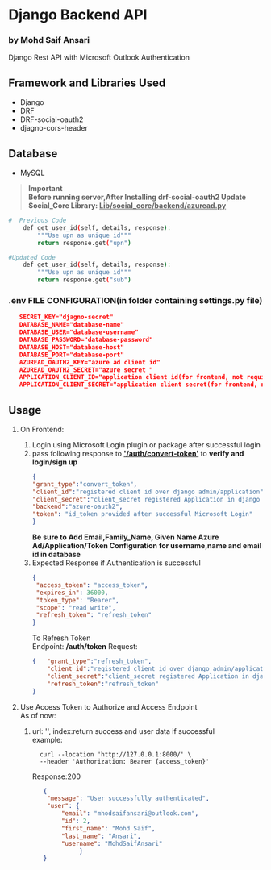 # Django Backend API
### by Mohd Saif Ansari

Django Rest API with Microsoft Outlook Authentication

## Framework and Libraries Used
- Django
- DRF
- DRF-social-oauth2
- djagno-cors-header

## Database
- MySQL

> **Important**<br>
> **Before running server,After Installing drf-social-oauth2 Update Social_Core Library: <u>Lib/social_core/backend/azuread.py</u>**<br>
```sh
#  Previous Code
    def get_user_id(self, details, response):
        """Use upn as unique id"""
        return response.get("upn")
```
```sh
#Updated Code
    def get_user_id(self, details, response):
        """Use upn as unique id"""
        return response.get("sub")
```
### .env FILE CONFIGURATION(in folder containing settings.py file)
   ```JSON
      SECRET_KEY="djagno-secret"
      DATABASE_NAME="database-name"
      DATABASE_USER="database-username"
      DATABASE_PASSWORD="database-password"
      DATABASE_HOST="database-host"
      DATABASE_PORT="database-port"
      AZUREAD_OAUTH2_KEY="azure ad client id"
      AZUREAD_OAUTH2_SECRET="azure secret "
      APPLICATION_CLIENT_ID="application client id(for frontend, not required in .env)"
      APPLICATION_CLIENT_SECRET="application client secret(for frontend, not required in .env)"
   ```

## Usage
1. On Frontend: 
   1. Login using Microsoft Login plugin or package after successful login 
   2. pass following response to **<u>'/auth/convert-token'</u>** to **verify and login/sign up**
        ```json
      {
        "grant_type":"convert_token",
        "client_id":"registered client id over django admin/application",
        "client_secret":"client_secret registered Application in django admin/application",
        "backend":"azure-oauth2",
        "token": "id_token provided after successful Microsoft Login"
      }
        ```
      **Be sure to Add Email,Family_Name, Given Name  Azure Ad/Application/Token Configuration for username,name and email id in database**
   3. Expected Response if Authentication is successful
      ```json
      {
       "access_token": "access_token",
       "expires_in": 36000,
       "token_type": "Bearer",
       "scope": "read write",
       "refresh_token": "refresh_token"
      }
      ```
      To Refresh Token <br>
      Endpoint: **/auth/token**
      Request:
      ```json
      {   "grant_type":"refresh_token",
          "client_id":"registered client id over django admin/application",
          "client_secret":"client_secret registered Application in django admin/application",
          "refresh_token":"refresh_token"
      }
      ```
      
2. Use Access Token to Authorize and Access Endpoint<br> As of now:
   1. url: '', index:return success and user data if successful<br>
      example:
      ```shell
        curl --location 'http://127.0.0.1:8000/' \
        --header 'Authorization: Bearer {access_token}'
      ```
      Response:200
      ```json
         {
          "message": "User successfully authenticated",
          "user": {
              "email": "mhodsaifansari@outlook.com",
              "id": 2,
              "first_name": "Mohd Saif",
              "last_name": "Ansari",
              "username": "MohdSaifAnsari"
                   }
         }
      ```
